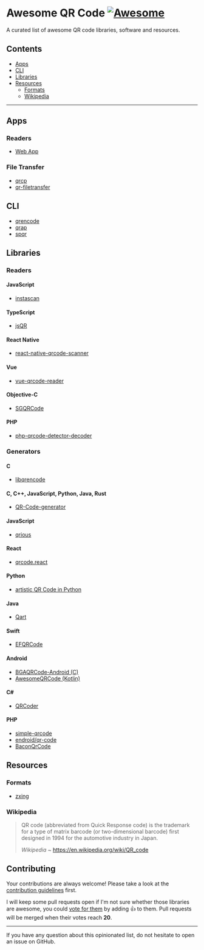 # Awesome QR Code [![Awesome](https://awesome.re/badge.svg)](https://github.com/sindresorhus/awesome)

A curated list of awesome QR code libraries, software and resources.

## Contents

- [Apps](#apps)
- [CLI](#cli)
- [Libraries](#libraries)
- [Resources](#resources)
  - [Formats](#formats)
  - [Wikipedia](#wikipedia)

---

## Apps

### Readers

- [Web App](https://github.com/code-kotis/qr-code-scanner)

### File Transfer

- [qrcp](https://github.com/claudiodangelis/qrcp)
- [qr-filetransfer](https://github.com/sdushantha/qr-filetransfer)

## CLI

- [qrencode](https://fukuchi.org/works/qrencode)
- [qrap](https://github.com/aureooms/qrap)
- [spqr](https://github.com/aureooms/spqr)

## Libraries

### Readers

#### JavaScript

- [instascan](https://github.com/schmich/instascan)

#### TypeScript

- [jsQR](https://github.com/cozmo/jsQR)

#### React Native

- [react-native-qrcode-scanner](https://github.com/moaazsidat/react-native-qrcode-scanner)

#### Vue

- [vue-qrcode-reader](https://github.com/gruhn/vue-qrcode-reader)

#### Objective-C

- [SGQRCode](https://github.com/kingsic/SGQRCode)

#### PHP

- [php-qrcode-detector-decoder](https://github.com/khanamiryan/php-qrcode-detector-decoder)

### Generators

#### C

- [libqrencode](https://github.com/fukuchi/libqrencode)

#### C, C++, JavaScript, Python, Java, Rust

- [QR-Code-generator](https://github.com/nayuki/QR-Code-generator)

#### JavaScript

- [qrious](https://github.com/neocotic/qrious)

#### React

- [qrcode.react](https://github.com/zpao/qrcode.react)

#### Python

- [artistic QR Code in Python](https://github.com/sylnsfar/qrcode)

#### Java

- [Qart](https://github.com/scola/Qart)

#### Swift

- [EFQRCode](https://github.com/EFPrefix/EFQRCode)

#### Android

- [BGAQRCode-Android (C)](https://github.com/bingoogolapple/BGAQRCode-Android)
- [AwesomeQRCode (Kotlin)](https://github.com/SumiMakito/AwesomeQRCode)

#### C\#

- [QRCoder](https://github.com/codebude/QRCoder)

#### PHP

- [simple-qrcode](https://github.com/SimpleSoftwareIO/simple-qrcode)
- [endroid/qr-code](https://github.com/endroid/qr-code)
- [BaconQrCode](https://github.com/Bacon/BaconQrCode)

## Resources

### Formats

- [zxing](https://github.com/zxing/zxing/wiki/Barcode-Contents)

### Wikipedia

> QR code (abbreviated from Quick Response code) is the trademark for a type of
> matrix barcode (or two-dimensional barcode) first designed in 1994 for the
> automotive industry in Japan.
>
> *Wikipedia* ~ https://en.wikipedia.org/wiki/QR_code


## Contributing

Your contributions are always welcome! Please take a look at the [contribution guidelines](https://github.com/aureooms/awesome-qr-code/blob/master/CONTRIBUTING.md) first.

I will keep some pull requests open if I'm not sure whether those libraries are awesome, you could [vote for them](https://github.com/aureooms/awesome-qr-code/pulls) by adding :+1: to them. Pull requests will be merged when their votes reach **20**.

---

If you have any question about this opinionated list, do not hesitate to open an issue on GitHub.
